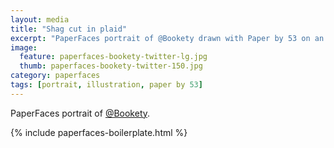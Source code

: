 ```yaml
---
layout: media
title: "Shag cut in plaid"
excerpt: "PaperFaces portrait of @Bookety drawn with Paper by 53 on an iPad."
image: 
  feature: paperfaces-bookety-twitter-lg.jpg
  thumb: paperfaces-bookety-twitter-150.jpg
category: paperfaces
tags: [portrait, illustration, paper by 53]
---
```


PaperFaces portrait of [@Bookety](http://twitter.com/Bookety).

{% include paperfaces-boilerplate.html %}